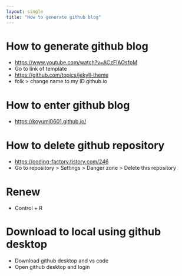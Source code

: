 ```yaml
---
layout: single
title: "How to generate github blog"
---
```


# How to generate github blog
- https://www.youtube.com/watch?v=ACzFIAOsfpM
- Go to link of template
- https://github.com/topics/jekyll-theme
- folk > change name to my ID.github.io
  
# How to enter github blog
- https://koyumi0601.github.io/

# How to delete github repository
- https://coding-factory.tistory.com/246
- Go to repository > Settings > Danger zone > Delete this repository

# Renew
- Control + R

# Download to local using github desktop
- Download github desktop and vs code
- Open github desktop and login
  
